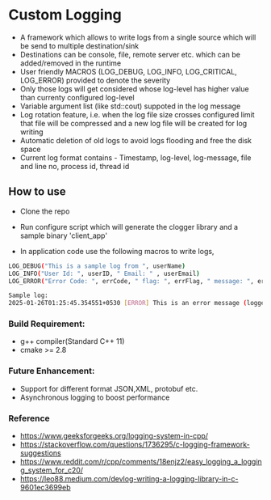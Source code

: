 # Custom Logging


* A framework which allows to write logs from a single source which will be send to multiple destination/sink
* Destinations can be console, file, remote server etc. which can be added/removed in the runtime
* User friendly MACROS (LOG_DEBUG, LOG_INFO, LOG_CRITICAL, LOG_ERROR) provided to denote the severity
* Only those logs will get considered whose log-level has higher value than currenty configured log-level  
* Variable argument list (like std::cout) suppoted in the log message
* Log rotation feature, i.e. when the log file size crosses configured limit that file will be compressed and a new log file will be created for log writing
* Automatic deletion of old logs to avoid logs flooding and free the disk space 
* Current log format contains - Timestamp, log-level, log-message, file and line no, process id, thread id

## How to use

* Clone the repo
* Run configure script which will generate the clogger library and a sample binary 'client_app'

* In application code use the following macros to write logs,
```sh
LOG_DEBUG("This is a sample log from ", userName)                               // 'userName' is a string
LOG_INFO("User Id: ", userID, " Email: " , userEmail)                           // 'userID' is int and 'userEmail' is a string
LOG_ERROR("Error Code: ", errCode, " flag: ", errFlag, " message: ", errMsg)    // 'errCode' is int, 'errFlag' is bool, 'errMsg' is string 

Sample log:
2025-01-26T01:25:45.354551+0530 [ERROR] This is an error message (logger.h: 91)  { ProcessID: 39570, ThreadID: 39570 }
```

### Build Requirement:
* g++ compiler(Standard C++ 11)
* cmake >= 2.8

### Future Enhancement:
* Support for different format JSON,XML, protobuf etc.
* Asynchronous logging to boost performance

### Reference
* https://www.geeksforgeeks.org/logging-system-in-cpp/
* https://stackoverflow.com/questions/1736295/c-logging-framework-suggestions
* https://www.reddit.com/r/cpp/comments/18enjz2/easy_logging_a_logging_system_for_c20/
* https://leo88.medium.com/devlog-writing-a-logging-library-in-c-9601ec3699eb
